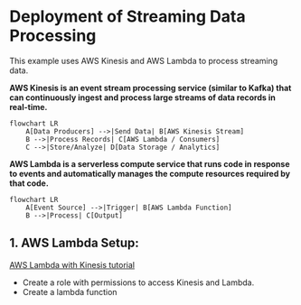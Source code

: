 # Deployment of Streaming Data Processing
This example uses AWS Kinesis and AWS Lambda to process streaming data.

**AWS Kinesis is an event stream processing service (similar to Kafka) that can continuously ingest and process large streams of data records in real-time.**
```mermaid
flowchart LR
    A[Data Producers] -->|Send Data| B[AWS Kinesis Stream]
    B -->|Process Records| C[AWS Lambda / Consumers]
    C -->|Store/Analyze| D[Data Storage / Analytics]
```

**AWS Lambda is a serverless compute service that runs code in response to events and automatically manages the compute resources required by that code.**
```mermaid
flowchart LR
    A[Event Source] -->|Trigger| B[AWS Lambda Function]
    B -->|Process| C[Output]
```


## 1. AWS Lambda Setup:
[AWS Lambda with Kinesis tutorial](https://docs.aws.amazon.com/lambda/latest/dg/with-kinesis-example.html)
- Create a role with permissions to access Kinesis and Lambda.
- Create a lambda function

